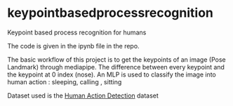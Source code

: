 # keypointbasedprocessrecognition
Keypoint based process recognition for humans

The code is given in the ipynb file in the repo. 

The basic workflow of this project is to get the keypoints of an image (Pose Landmark) through mediapipe. 
The difference between every keypoint and the keypoint at 0 index (nose).
An MLP is used to classify the image into human action : sleeping, calling , sitting 

Dataset used is the [Human Action Detection](https://www.kaggle.com/datasets/emirhanai/human-action-detection-artificial-intelligence) dataset
